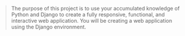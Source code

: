 > The purpose of this project is to use your accumulated knowledge of Python and Django to create a fully responsive, functional, and interactive web application. You will be creating a web application using the Django environment.
